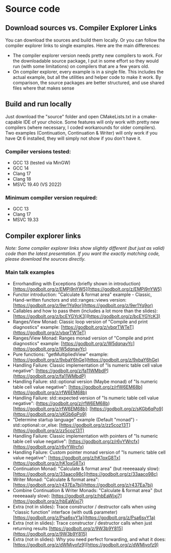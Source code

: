 # Source code
## Download sources vs. Compiler Explorer Links
You can download the sources and build them locally. Or you can follow the compiler explorer links to single examples.
Here are the main differences:
- The compiler explorer version needs pretty new compilers to work. For the downloadable source package, I put in some effort so they would run (with some limitations) on compilers that are a few years old.
- On compiler explorer, every example is in a single file. This includes the actual example, but all the utilities and helper code to make it work. By comparison, the source packages are better structured, and use shared files where that makes sense
## Build and run locally
Just download the "source" folder and open CMakeLists.txt in a cmake-capable IDE of your choice.
Some features will only work with pretty new compilers (where necessary, I coded workarounds for older compilers).
Two examples (Continuation, Continuation & Writer) will only work if you have Qt 6 installed, they will simply not show if you don't have it.
### Compiler versions tested:
- GCC 13 (tested via MinGW)
- GCC 14
- Clang 17
- Clang 18
- MSVC 19.40 (VS 2022)
### Minimum compiler version required:
- GCC 13
- Clang 17
- MSVC 19.33
## Compiler explorer links
_Note: Some compiler explorer links show slightly different (but just as valid) code than the latest presentation. If you want the exactly matching code, please download the sources directly._
### Main talk examples
- Errorhandling with Exceptions (briefly shown in introduction) [https://godbolt.org/z/EMPj9nYW5](https://godbolt.org/z/EMPj9nYW5)
- Functor introduction: "Calculate & format area" example - Classic, Hand-written functors and std::ranges::views version: [https://godbolt.org/z/9er1Yq9or](https://godbolt.org/z/9er1Yq9or)
- Callables and how to pass them (includes a lot more than the slides): [https://godbolt.org/z/bcEYGYcK3](https://godbolt.org/z/bcEYGYcK3)
- Ranges/View Monad: Classic loop version of "Compile and print diagnostics" example: [https://godbolt.org/z/vbqrTWTeT](https://godbolt.org/z/vbqrTWTeT)
- Ranges/View Monad: Ranges monad version of "Compile and print diagnostics" example: [https://godbolt.org/z/W5dqnavYc](https://godbolt.org/z/W5dqnavYc)
- Pure functions: "getMultipliedView" example: [https://godbolt.org/z/9xbaY6hGe](https://godbolt.org/z/9xbaY6hGe)
- Handling Failure: Classic implementation of "Is numeric table cell value negative": [https://godbolt.org/z/fa11WMbdP](https://godbolt.org/z/fa11WMbdP)
- Handling Failure: std::optional version (Maybe monad) of "Is numeric table cell value negative": [https://godbolt.org/z/rfW6EM68b](https://godbolt.org/z/rfW6EM68b)
- Handling Failure: std::expected version of "Is numeric table cell value negative": (https://godbolt.org/z/rfW6EM68b)[https://godbolt.org/z/rfW6EM68b]: [https://godbolt.org/z/sKGb6qPo9](https://godbolt.org/z/sKGb6qPo9)
- "Determine startup language" example (Default "monad") - std::optional::or_else: [https://godbolt.org/z/zz5coz13T](https://godbolt.org/z/zz5coz13T)
- Handling Failure: Classic implementation with pointers of "Is numeric table cell value negative": [https://godbolt.org/z/r6vYWrcfx](https://godbolt.org/z/r6vYWrcfx)
- Handling Failure: Custom pointer monad version of "Is numeric table cell value negative": [https://godbolt.org/z/hK1oxG8Tx](https://godbolt.org/z/hK1oxG8Tx)
- Continuation Monad: "Calculate & format area" (but reeeeaaaly slow): [https://godbolt.org/z/33aaco98c](https://godbolt.org/z/33aaco98c)
- Writer Monad: "Calculate & format area": [https://godbolt.org/z/r437Ea7bj](https://godbolt.org/z/r437Ea7bj)
- Combine Continuation & Writer Monads: "Calculate & format area" (but reeeeaaaly slow): [https://godbolt.org/z/hbEaWjxj7](https://godbolt.org/z/hbEaWjxj7)
- Extra (not in slides): Trace constructor / destructor calls when using "classic function" interface (with out& parameter) [https://godbolt.org/z/Psa6svY1a](https://godbolt.org/z/Psa6svY1a)
- Extra (not in slides): Trace constructor / destructor calls when just returning results [https://godbolt.org/z/9W3b9Y815](https://godbolt.org/z/9W3b9Y815)
- Extra (not in slides): Why you need perfect forwarding, and what it does: [https://godbolt.org/z/dWMjvofz9](https://godbolt.org/z/dWMjvofz9)
